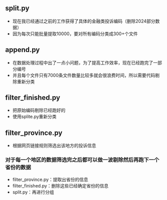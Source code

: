 ## split.py
* 现在我已经通过之前的工作获得了具体的金融类投诉编码（删除2024部分数据）
* 因为每次只能批量提取10000，要对所有编码分类成300+个文件

## append.py
* 在数据处理过程中出了一点小问题，为了提高工作效率，现在已经跑完了一部分编号
* 并且每个文件只有7000条文件数量比较多就会很浪费时间，所以需要代码剔除重新分类

## filter_finished.py
* 把原始编码剔除已经跑好的
* 使用splite.py重新分类

## filter_province.py
* 根据网页链接规则筛选出该地方的投诉信息

<!-- 这是一个备注 -->
### 对于每一个地区的数据筛选完之后都可以做一波剔除然后再跑下一个省份的数据
* filter_province.py：提取出省份的信息
* filter_finished.py：删除这些已经确定省份的信息
* split.py：再进行分组

